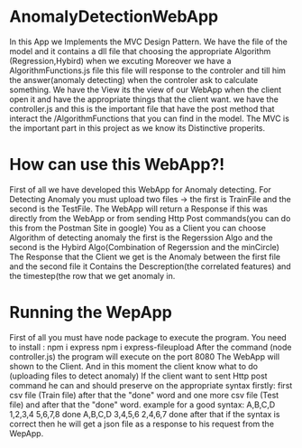 # AnomalyDetectionWebApp
In this App we Implements the MVC Design Pattern.
We have the file of the model and it contains a dll file that choosing the appropriate Algorithm (Regression,Hybird) when we excuting Moreover
we have a AlgorithmFunctions.js file this file will response to the controler and till him the answer(anomaly detecting) when the controler ask to calculate something.
We have the View its the view of our WebApp when the client open it and have the appropriate things that the client want.
we have the controller.js and this is the important file that have the post method that interact the /AlgorithmFunctions that you can find in the model.
The MVC is the important part in this project as we know its Distinctive properits.




# How can use this WebApp?!
First of all we have developed this WebApp for Anomaly detecting.
For Detecting Anomaly you must upload two files -> the first is TrainFile and the second is the TestFile.
The WebApp will return a Response if this was directly from the WebApp or from sending Http Post commands(you can do this from the Postman Site in google)
You as a Client you can choose Algorithm of detecting anomaly the first is the Regerssion Algo and the second is the Hybird Algo(Combination of Regerssion and the minCircle)
The Response that the Client we get is the Anomaly between the first file and the second file it Contains the Descreption(the correlated features) and the timestep(the row that we get anomaly in.



# Running the WepApp
First of all you must have node package to execute the program.
You need to install :
npm i express
npm i express-fileupload
After the command (node controller.js) the program will execute on the port 8080
The WebApp will shown to the Client.
And in this moment the client know what to do (uploading files to detect anomaly)
If the client want to sent Http post command he can and should preserve on the appropriate syntax
firstly:
first csv file (Train file)
after that the "done" word
and one more csv file (Test file)
and after that the "done" word.
example for a good syntax:
A,B,C,D
1,2,3,4
5,6,7,8
done
A,B,C,D
3,4,5,6
2,4,6,7
done
after that if the syntax is correct then he will get a json file as a response to his request from the WepApp.







